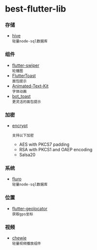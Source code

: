 # best-flutter-lib




### 存储
* [hive](https://github.com/hivedb/hive)  
 `轻量node-sql数据库`

### 组件

* [flutter-swiper](https://github.com/best-flutter/flutter_swiper)  
  `轮播图`
* [FlutterToast](https://github.com/PonnamKarthik/FlutterToast)  
  `面包提示`
* [Animated-Text-Kit](https://github.com/aagarwal1012/Animated-Text-Kit)  
  `字体动画`
* [bot_toast](https://pub.dev/packages/bot_toast)  
  `更灵活的面包提示`



### 加密
* [encrypt](https://github.com/leocavalcante/encrypt)  

  `支持以下加密`
  * AES with PKCS7 padding
  * RSA with PKCS1 and OAEP encoding
  * Salsa20

### 系统

* [fluro](https://github.com/theyakka/fluro)  
`轻量node-sql数据库`

### 位置
* [flutter-geolocator](https://github.com/Baseflow/flutter-geolocator)  
`获取gps坐标`

### 视频
* [chewie](https://pub.dev/packages/chewie)  
`轻量视频播放组件`
